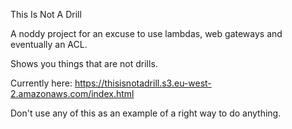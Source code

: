 This Is Not A Drill

A noddy project for an excuse to use lambdas, web gateways and eventually an ACL.

Shows you things that are not drills.

Currently here: https://thisisnotadrill.s3.eu-west-2.amazonaws.com/index.html

Don't use any of this as an example of a right way to do anything.
